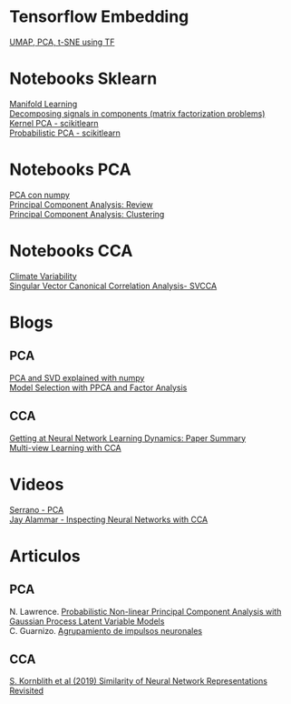 # Tensorflow Embedding
[UMAP, PCA, t-SNE using TF](https://projector.tensorflow.org/) <br>

# Notebooks Sklearn
[Manifold Learning](https://scikit-learn.org/stable/modules/manifold.html) <br>
[Decomposing signals in components (matrix factorization problems)](https://scikit-learn.org/stable/modules/decomposition.html) <br>
[Kernel PCA - scikitlearn](https://scikit-learn.org/stable/auto_examples/decomposition/plot_kernel_pca.html) <br>
[Probabilistic PCA - scikitlearn](http://jaquesgrobler.github.io/online-sklearn-build/modules/generated/sklearn.decomposition.ProbabilisticPCA.html)

# Notebooks PCA
[PCA con numpy](https://github.com/hammadshaikhha/Math-of-Machine-Learning-Course-by-Siraj/blob/master/Principal%20Component%20Analysis/Principal%20Component%20Analysis.ipynb) <br>
[Principal Component Analysis: Review](https://github.com/jakevdp/PythonDataScienceHandbook/blob/master/notebooks/05.09-Principal-Component-Analysis.ipynb) <br>
[Principal Component Analysis: Clustering](https://github.com/tirthajyoti/Machine-Learning-with-Python/blob/master/Clustering-Dimensionality-Reduction/Principal%20Component%20Analysis.ipynb) <br>


# Notebooks CCA
[Climate Variability](https://github.com/royalosyin/Python-Practical-Application-on-Climate-Variability-Studies/blob/master/ex29-Identify%20Patterns%20in%20the%20Coupled%20Fields%20of%20SLP%20and%20SST%20through%20Canonical%20Correlation%20Analysis.ipynb) <br>
[Singular Vector Canonical Correlation Analysis- SVCCA](https://github.com/google/svcca)

# Blogs
## PCA
[PCA and SVD explained with numpy](https://towardsdatascience.com/pca-and-svd-explained-with-numpy-5d13b0d2a4d8) <br>
[Model Selection with PPCA and Factor Analysis](https://scikit-learn.org/stable/auto_examples/decomposition/plot_pca_vs_fa_model_selection.html) <br>

## CCA
[Getting at Neural Network Learning Dynamics: Paper Summary](https://maddyschiappa.medium.com/svcca-summary-e83a53f7dd68) <br>
[Multi-view Learning with CCA](http://mogadala.com/multi-view-learning-with-cca-based-approaches-theory-applications-and-implementations/) <br>

# Videos
[Serrano - PCA](https://www.youtube.com/watch?v=AniiwysJ-2Y) <br>
[Jay Alammar - Inspecting Neural Networks with CCA](https://www.youtube.com/watch?v=u7Dvb_a1D-0)

# Articulos
## PCA
N. Lawrence. [Probabilistic Non-linear Principal Component Analysis with Gaussian Process Latent Variable Models](http://jmlr.csail.mit.edu/papers/volume6/lawrence05a/lawrence05a.pdf) <br>
C. Guarnizo. [Agrupamiento de impulsos neuronales](https://dialnet.unirioja.es/descarga/articulo/4829300.pdff)
## CCA
[S. Kornblith et al (2019) Similarity of Neural Network Representations Revisited](http://proceedings.mlr.press/v97/kornblith19a/kornblith19a.pdf)<br>

